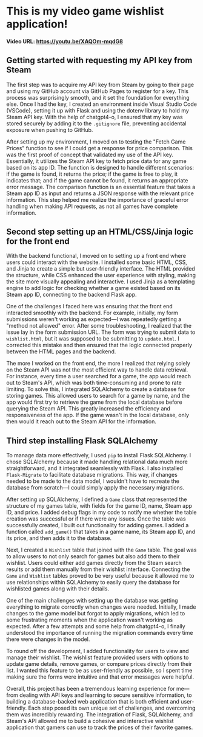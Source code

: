 # This is my video game wishlist application!
#### Video URL: https://youtu.be/XAQOm-mqdG8

## Getting started with requesting my API key from Steam
The first step was to acquire my API key from Steam by going to their page and using my GitHub account via GitHub Pages to register for a key. This process was surprisingly smooth, and it set the foundation for everything else. Once I had the key, I created an environment inside Visual Studio Code (VSCode), setting it up with Flask and using the dotenv library to hold my Steam API key. With the help of chatgpt4-o, I ensured that my key was stored securely by adding it to the `.gitignore` file, preventing accidental exposure when pushing to GitHub.

After setting up my environment, I moved on to testing the "Fetch Game Prices" function to see if I could get a response for price comparison. This was the first proof of concept that validated my use of the API key. Essentially, it utilizes the Steam API key to fetch price data for any game based on its app ID. The function is designed to handle different scenarios: if the game is found, it returns the price; if the game is free to play, it indicates that; and if the game cannot be found, it returns an appropriate error message. The comparison function is an essential feature that takes a Steam app ID as input and returns a JSON response with the relevant price information. This step helped me realize the importance of graceful error handling when making API requests, as not all games have complete information.

## Second step setting up an HTML/CSS/Jinja logic for the front end
With the backend functional, I moved on to setting up a front end where users could interact with the website. I installed some basic HTML, CSS, and Jinja to create a simple but user-friendly interface. The HTML provided the structure, while CSS enhanced the user experience with styling, making the site more visually appealing and interactive. I used Jinja as a templating engine to add logic for checking whether a game existed based on its Steam app ID, connecting to the backend Flask app.

One of the challenges I faced here was ensuring that the front end interacted smoothly with the backend. For example, initially, my form submissions weren't working as expected—I was repeatedly getting a "method not allowed" error. After some troubleshooting, I realized that the issue lay in the form submission URL. The form was trying to submit data to `wishlist.html`, but it was supposed to be submitting to `update.html`. I corrected this mistake and then ensured that the logic connected properly between the HTML pages and the backend.

The more I worked on the front end, the more I realized that relying solely on the Steam API was not the most efficient way to handle data retrieval. For instance, every time a user searched for a game, the app would reach out to Steam's API, which was both time-consuming and prone to rate limiting. To solve this, I integrated SQLAlchemy to create a database for storing games. This allowed users to search for a game by name, and the app would first try to retrieve the game from the local database before querying the Steam API. This greatly increased the efficiency and responsiveness of the app. If the game wasn't in the local database, only then would it reach out to the Steam API for the information.

## Third step installing Flask SQLAlchemy
To manage data more effectively, I used `pip` to install Flask SQLAlchemy. I chose SQLAlchemy because it made handling relational data much more straightforward, and it integrated seamlessly with Flask. I also installed `Flask-Migrate` to facilitate database migrations. This way, if changes needed to be made to the data model, I wouldn't have to recreate the database from scratch—I could simply apply the necessary migrations.

After setting up SQLAlchemy, I defined a `Game` class that represented the structure of my games table, with fields for the game ID, name, Steam app ID, and price. I added debug flags in my code to notify me whether the table creation was successful or if there were any issues. Once the table was successfully created, I built out functionality for adding games. I added a function called `add_game()` that takes in a game name, its Steam app ID, and its price, and then adds it to the database.

Next, I created a `Wishlist` table that joined with the `Game` table. The goal was to allow users to not only search for games but also add them to their wishlist. Users could either add games directly from the Steam search results or add them manually from their wishlist interface. Connecting the `Game` and `Wishlist` tables proved to be very useful because it allowed me to use relationships within SQLAlchemy to easily query the database for wishlisted games along with their details.

One of the main challenges with setting up the database was getting everything to migrate correctly when changes were needed. Initially, I made changes to the game model but forgot to apply migrations, which led to some frustrating moments when the application wasn't working as expected. After a few attempts and some help from chatgpt4-o, I finally understood the importance of running the migration commands every time there were changes in the model.

To round off the development, I added functionality for users to view and manage their wishlist. The wishlist feature provided users with options to update game details, remove games, or compare prices directly from their list. I wanted this feature to be as user-friendly as possible, so I spent time making sure the forms were intuitive and that error messages were helpful.

Overall, this project has been a tremendous learning experience for me—from dealing with API keys and learning to secure sensitive information, to building a database-backed web application that is both efficient and user-friendly. Each step posed its own unique set of challenges, and overcoming them was incredibly rewarding. The integration of Flask, SQLAlchemy, and Steam's API allowed me to build a cohesive and interactive wishlist application that gamers can use to track the prices of their favorite games.


